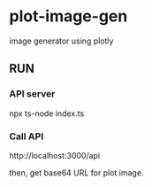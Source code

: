 # plot-image-gen
image generator using plotly

## RUN

### API server

npx ts-node index.ts

### Call API

http://localhost:3000/api

then, get base64 URL for plot image.
